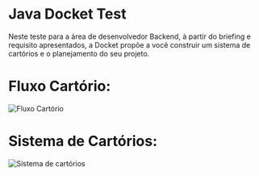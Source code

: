 # Java Docket Test
Neste teste para a área de desenvolvedor Backend, à partir do briefing e requisito apresentados, a Docket propõe a você construir um sistema de cartórios e o planejamento do seu projeto.

# Fluxo Cartório:
![Fluxo Cartório](https://user-images.githubusercontent.com/52874054/160034730-b8bec29c-5c3d-42f6-b504-331ad090db12.png)

# Sistema de Cartórios:
![Sistema de cartórios](https://user-images.githubusercontent.com/52874054/160034745-65779cb7-79a2-4d97-960c-d33cf0391800.png)
